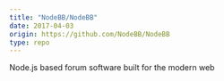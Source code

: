 ```yaml
---
title: "NodeBB/NodeBB"
date: 2017-04-03
origin: https://github.com/NodeBB/NodeBB
type: repo
---
```


Node.js based forum software built for the modern web